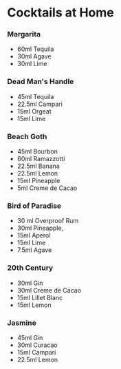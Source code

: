 # Cocktails at Home

### Margarita
- 60ml Tequila
- 30ml Agave
- 30ml Lime

### Dead Man's Handle
- 45ml Tequila
- 22.5ml Campari
- 15ml Orgeat
- 15ml Lime

### Beach Goth
- 45ml Bourbon
- 60ml Ramazzotti
- 22.5ml Banana
- 22.5ml Lemon
- 15ml Pineapple
- 5ml Creme de Cacao

### Bird of Paradise
- 30 ml Overproof Rum
- 30ml Pineapple,
- 15ml Aperol
- 15ml Lime
- 7.5ml Agave

### 20th Century
- 30ml Gin
- 30ml Creme de Cacao
- 15ml Lillet Blanc
- 15ml Lemon

### Jasmine
- 45ml Gin
- 30ml Curacao
- 15ml Campari
- 22.5ml Lemon
